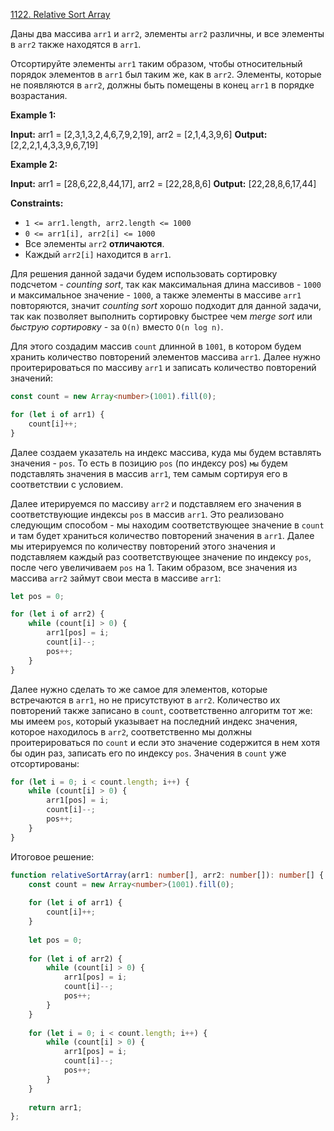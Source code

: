 [1122. Relative Sort Array](https://leetcode.com/problems/relative-sort-array/)

Даны два массива `arr1` и `arr2`, элементы `arr2` различны, и все элементы в `arr2` также находятся в `arr1`.

Отсортируйте элементы `arr1` таким образом, чтобы относительный порядок элементов в `arr1` был таким же, как в `arr2`. Элементы, которые не появляются в `arr2`, должны быть помещены в конец `arr1` в порядке возрастания.

**Example 1:**

**Input:** arr1 = [2,3,1,3,2,4,6,7,9,2,19], arr2 = [2,1,4,3,9,6]
**Output:** [2,2,2,1,4,3,3,9,6,7,19]

**Example 2:**

**Input:** arr1 = [28,6,22,8,44,17], arr2 = [22,28,8,6]
**Output:** [22,28,8,6,17,44]

**Constraints:**

- `1 <= arr1.length, arr2.length <= 1000`
- `0 <= arr1[i], arr2[i] <= 1000`
- Все элементы `arr2` **отличаются**.
- Каждый `arr2[i]` находится в `arr1`.

Для решения данной задачи будем использовать сортировку подсчетом - *counting sort*, так как максимальная длина массивов - `1000` и максимальное значение - `1000`, а также элементы в массиве `arr1` повторяются, значит  *counting sort* хорошо подходит для данной задачи, так как позволяет выполнить сортировку быстрее чем *merge sort* или *быструю сортировку* - за `O(n)` вместо `O(n log n)`.

Для этого создадим массив `count` длинной в `1001`, в котором будем хранить количество повторений элементов массива `arr1`. Далее нужно проитерироваться по массиву `arr1` и записать количество повторений значений:
```ts
const count = new Array<number>(1001).fill(0);

for (let i of arr1) {
	count[i]++;
}
```
Далее создаем указатель на индекс массива, куда мы будем вставлять значения - `pos`. То есть в позицию `pos` (по индексу pos) `мы` будем подставлять значения в массив `arr1`, тем самым сортируя его в соответствии с условием.

Далее итерируемся по массиву `arr2` и подставляем его значения в соответствующие индексы `pos` в массив `arr1`. Это реализовано следующим способом - мы находим соответствующее значение в `count` и там будет храниться количество повторений значения в `arr1`. Далее мы итерируемся по количеству повторений этого значения и подставляем каждый раз соответствующее значение по индексу `pos`, после чего увеличиваем `pos` на 1. Таким образом, все значения из массива `arr2`  займут свои места в массиве `arr1`:

```ts
let pos = 0;

for (let i of arr2) {
	while (count[i] > 0) {
		arr1[pos] = i;
		count[i]--;
		pos++;
	}
}
```

Далее нужно сделать то же самое для элементов, которые встречаются в `arr1`, но не присутствуют в `arr2`. Количество их повторений также записано в  `count`, соответственно алгоритм тот же: мы имеем `pos`, который указывает на последний индекс значения, которое находилось в `arr2`, соответственно мы должны проитерироваться по `count` и если это значение содержится в нем хотя бы один раз, записать его по индексу `pos`. Значения в `count` уже отсортированы:
```ts
for (let i = 0; i < count.length; i++) {
	while (count[i] > 0) {
		arr1[pos] = i;
		count[i]--;
		pos++;
	}
}
```

Итоговое решение:

```ts
function relativeSortArray(arr1: number[], arr2: number[]): number[] {
	const count = new Array<number>(1001).fill(0);
	
	for (let i of arr1) {
		count[i]++;
	}
	
	let pos = 0;
	
	for (let i of arr2) {
		while (count[i] > 0) {
			arr1[pos] = i;
			count[i]--;
			pos++;
		}
	}
	
	for (let i = 0; i < count.length; i++) {
		while (count[i] > 0) {
			arr1[pos] = i;
			count[i]--;
			pos++;
		}
	}
	
	return arr1;
};
```
